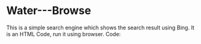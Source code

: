 # Water---Browse
This is a simple search engine which shows the search result using Bing.
It is an HTML Code, run it using browser.
Code:
<!DOCTYPE html>
<html lang="en">
<head>
    <meta charset="UTF-8">
    <title>WaterBrowse</title>
    <script>
        function handleSearch(event) {
            event.preventDefault(); // Prevents default form submission
            let searchInput = document.getElementById("searchBox").value;
            
            // Check if the input is a valid URL
            if (searchInput.startsWith("http://") || searchInput.startsWith("https://")) {
                window.location.href = searchInput; // Redirects to the entered link
            } else {
                window.location.href = "https://www.bing.com/search?q=" + encodeURIComponent(searchInput);
            }
        }
    </script>
</head>
<body background="file:///C:/Users/bachh/OneDrive/Pictures/Screenshots/Screenshot%202025-05-07%20163151.png"
    style="background-size: cover; background-repeat: no-repeat; background-attachment: fixed;">
    
    <br><br>
    <center>
        <h1 style="color: white; font-size: 50px; font-family: Arial, Helvetica, sans-serif;">
            Water - Browse</h1>
        <p style="color: white; font-size: 20px; font-family: Arial, Helvetica, sans-serif;">
            Browse like Water</p>
        
        <br><br><br><br><br><br><br><br>

        <!-- Search Box -->
        <form onsubmit="handleSearch(event);">
            <input type="text" id="searchBox" name="q" placeholder="Search the web"
            style="width: 700px; height: 20px; font-size: 18px; padding: 10px;">
        </form>
    </center>
</body>
</html>
